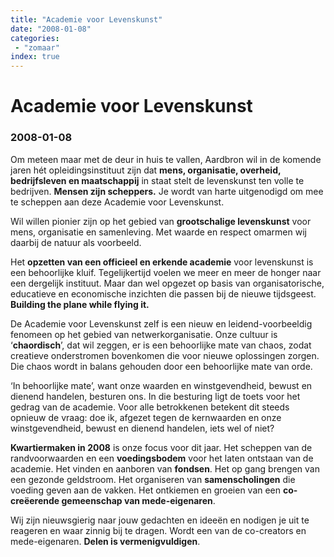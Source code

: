```yaml
---
title: "Academie voor Levenskunst"
date: "2008-01-08"
categories:
 - "zomaar"
index: true
---
```


# Academie voor Levenskunst
### 2008-01-08

Om meteen maar met de deur in huis te vallen, Aardbron wil in de komende jaren hét opleidingsinstituut zijn dat **mens, organisatie, overheid, bedrijfsleven en maatschappij** in staat stelt de levenskunst ten volle te bedrijven. **Mensen zijn scheppers.** Je wordt van harte uitgenodigd om mee te scheppen aan deze Academie voor Levenskunst.

Wil willen pionier zijn op het gebied van **grootschalige levenskunst** voor mens, organisatie en samenleving. Met waarde en respect omarmen wij daarbij de natuur als voorbeeld.

Het **opzetten van een officieel en erkende academie** voor levenskunst is een behoorlijke kluif. Tegelijkertijd voelen we meer en meer de honger naar een dergelijk instituut. Maar dan wel opgezet op basis van organisatorische, educatieve en economische inzichten die passen bij de nieuwe tijdsgeest. **Building the plane while flying it.**

De Academie voor Levenskunst zelf is een nieuw en leidend-voorbeeldig fenomeen op het gebied van netwerkorganisatie. Onze cultuur is ‘**chaordisch**’, dat wil zeggen, er is een behoorlijke mate van chaos, zodat creatieve onderstromen bovenkomen die voor nieuwe oplossingen zorgen. Die chaos wordt in balans gehouden door een behoorlijke mate van orde.

‘In behoorlijke mate’, want onze waarden en winstgevendheid, bewust en dienend handelen, besturen ons. In die besturing ligt de toets voor het gedrag van de academie. Voor alle betrokkenen betekent dit steeds opnieuw de vraag: doe ik, afgezet tegen de kernwaarden en onze winstgevendheid, bewust en dienend handelen, iets wel of niet?

**Kwartiermaken in 2008** is onze focus voor dit jaar. Het scheppen van de randvoorwaarden en een **voedingsbodem** voor het laten ontstaan van de academie. Het vinden en aanboren van **fondsen**. Het op gang brengen van een gezonde geldstroom. Het organiseren van **samenscholingen** die voeding geven aan de vakken. Het ontkiemen en groeien van een **co-creëerende gemeenschap van mede-eigenaren**.

Wij zijn nieuwsgierig naar jouw gedachten en ideeën en nodigen je uit te reageren en waar zinnig bij te dragen. Wordt een van de co-creators en mede-eigenaren. **Delen is vermenigvuldigen**.
